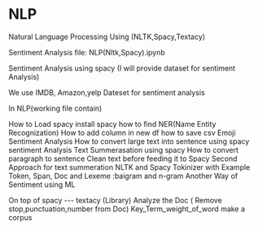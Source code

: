 # NLP
Natural Language Processing Using (NLTK,Spacy,Textacy)

Sentiment Analysis file: NLP(Nltk,Spacy).ipynb

Sentiment Analysis using spacy (I will provide dataset for sentiment Analysis)

We use IMDB, Amazon,yelp Dateset for sentiment analysis



In NLP(working file contain)

How to Load spacy
install spacy
how to find NER(Name Entity Recognization)
How to add column in new df
how to save csv
Emoji Sentiment Analysis
How to convert large text into sentence using spacy
sentiment Analysis
Text Summerasation using spacy
How to convert paragraph to sentence
Clean text before feeding it to Spacy
Second Approach for text summeration
NLTK and Spacy Tokinizer with Example
Token, Span, Doc and Lexeme
:baigram and n-gram
Another Way of Sentiment using ML

On top of spacy ---
textacy (Library)
	Analyze the Doc ( Remove stop,punctuation,number from Doc)
	Key_Term_weight_of_word
	make a corpus
